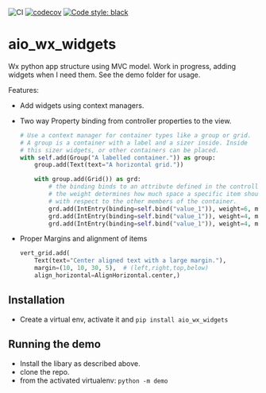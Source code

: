 

![CI](https://github.com/sander76/aio_wx_widgets/workflows/CI/badge.svg)
[![codecov](https://codecov.io/gh/sander76/aio_wx_widgets/branch/master/graph/badge.svg)](https://codecov.io/gh/sander76/aio_wx_widgets)
[![Code style: black](https://img.shields.io/badge/code%20style-black-000000.svg)](https://github.com/psf/black)

# aio_wx_widgets

Wx python app structure using MVC model. Work in progress, adding widgets when I need them.
See the demo folder for usage.

Features:

- Add widgets using context managers.
- Two way Property binding from controller properties to the view.

    ```python
    # Use a context manager for container types like a group or grid.
    # A group is a container with a label and a sizer inside. Inside
    # this sizer widgets, or other containers can be placed.
    with self.add(Group("A labelled container.")) as group:
        group.add(Text(text="A horizontal grid."))

        with group.add(Grid()) as grd:
            # the binding binds to an attribute defined in the controller
            # the weight determines how much space a specific item should consume
            # with respect to the other members of the container.
            grd.add(IntEntry(binding=self.bind("value_1")), weight=6, margin=3)
            grd.add(IntEntry(binding=self.bind("value_1")), weight=4, margin=3)
            grd.add(IntEntry(binding=self.bind("value_1")), weight=4, margin=3)
    ```

- Proper Margins and alignment of items

    ```python 
    vert_grid.add(
        Text(text="Center aligned text with a large margin."),
        margin=(10, 10, 30, 5),  # (left,right,top,below)
        align_horizontal=AlignHorizontal.center,)
    ```

## Installation

- Create a virtual env, activate it and `pip install aio_wx_widgets`

## Running the demo

- Install the libary as described above.
- clone the repo.
- from the activated virtualenv: `python -m demo`
